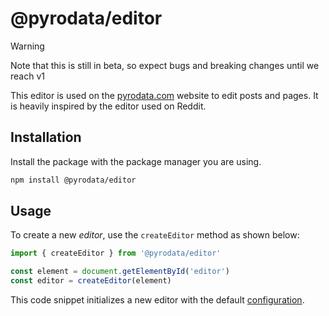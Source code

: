 # @pyrodata/editor

> [!WARNING]  
> Note that this is still in beta, so expect bugs and breaking changes until we reach v1

This editor is used on the [pyrodata.com](https://pyrodata.com) website to edit posts and pages. 
It is heavily inspired by the editor used on Reddit.

## Installation

Install the package with the package manager you are using.

```bash [npm]
npm install @pyrodata/editor
```

## Usage

To create a new *editor*, use the `createEditor` method as shown below:

```ts
import { createEditor } from '@pyrodata/editor'

const element = document.getElementById('editor')
const editor = createEditor(element)
```

This code snippet initializes a new editor with the default [configuration](./interfaces/config).